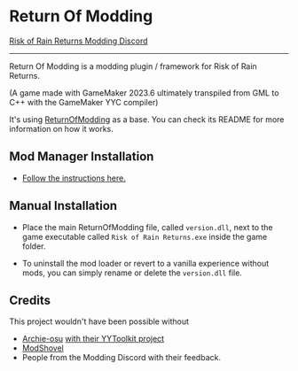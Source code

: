 # Return Of Modding

[Risk of Rain Returns Modding Discord](https://discord.gg/VjS57cszMq)

---

Return Of Modding is a modding plugin / framework for Risk of Rain Returns.

(A game made with GameMaker 2023.6 ultimately transpiled from GML to C++ with the GameMaker YYC compiler)

It's using [ReturnOfModding](https://github.com/xiaoxiao921/ReturnOfModdingBase) as a base. You can check its README for more information on how it works.

## Mod Manager Installation

- [Follow the instructions here.](https://github.com/ebkr/r2modmanPlus?tab=readme-ov-file#first-time-installing)

## Manual Installation

- Place the main ReturnOfModding file, called `version.dll`, next to the game executable called `Risk of Rain Returns.exe` inside the game folder.

- To uninstall the mod loader or revert to a vanilla experience without mods, you can simply rename or delete the `version.dll` file.

## Credits

This project wouldn't have been possible without

- [Archie-osu](https://github.com/Archie-osu) [with their YYToolkit project](https://github.com/AurieFramework/YYToolkit)
- [ModShovel](https://github.com/nkrapivin/modshovel)
- People from the Modding Discord with their feedback.
